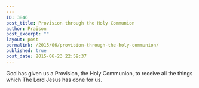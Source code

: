 ```yaml
---
---
ID: 3846
post_title: Provision through the Holy Communion
author: Praison
post_excerpt: ""
layout: post
permalink: /2015/06/provision-through-the-holy-communion/
published: true
post_date: 2015-06-23 22:59:37
---
```

God has given us a Provision, the Holy Communion, to receive all the things which The Lord Jesus has done for us.
